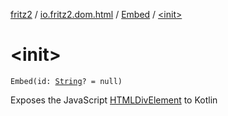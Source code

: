 [fritz2](../../index.md) / [io.fritz2.dom.html](../index.md) / [Embed](index.md) / [&lt;init&gt;](./-init-.md)

# &lt;init&gt;

`Embed(id: `[`String`](https://kotlinlang.org/api/latest/jvm/stdlib/kotlin/-string/index.html)`? = null)`

Exposes the JavaScript [HTMLDivElement](https://developer.mozilla.org/en/docs/Web/API/HTMLDivElement) to Kotlin

